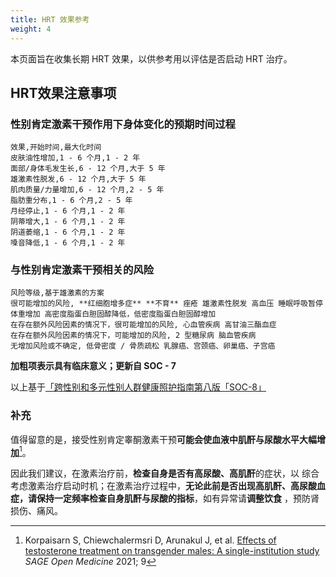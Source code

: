 ```yaml
---
title: HRT 效果参考
weight: 4
---
```


本页面旨在收集长期 HRT 效果，以供参考用以评估是否启动 HRT 治疗。

## HRT效果注意事项

### 性别肯定激素干预作用下身体变化的预期时间过程

```csv
效果,开始时间,最大化时间
皮肤油性增加,1 - 6 个月,1 - 2 年
面部/身体毛发生长,6 - 12 个月,大于 5 年
雄激素性脱发,6 - 12 个月,大于 5 年
肌肉质量/力量增加,6 - 12 个月,2 - 5 年
脂肪重分布,1 - 6 个月,2 - 5 年
月经停止,1 - 6 个月,1 - 2 年
阴蒂增大,1 - 6 个月,1 - 2 年
阴道萎缩,1 - 6 个月,1 - 2 年
嗓音降低,1 - 6 个月,1 - 2 年
```

### 与性别肯定激素干预相关的风险

```csv
风险等级,基于雄激素的方案
很可能增加的风险, **红细胞增多症** **不育** 痤疮 雄激素性脱发 高血压 睡眠呼吸暂停 体重增加 高密度脂蛋白胆固醇降低，低密度脂蛋白胆固醇增加
在存在额外风险因素的情况下，很可能增加的风险, 心血管疾病 高甘油三酯血症
在存在额外风险因素的情况下，可能增加的风险, 2 型糖尿病 脑血管疾病
无增加风险或不确定, 低骨密度 / 骨质疏松 乳腺癌、宫颈癌、卵巢癌、子宫癌
```

**加粗项表示具有临床意义；更新自 SOC - 7**

以上基于[「跨性别和多元性别人群健康照护指南第八版「SOC-8」](https://project-trans.org/SOC-8)

### 补充

值得留意的是，接受性别肯定睾酮激素干预**可能会使血液中肌酐与尿酸水平大幅增加**[^1]。

因此我们建议，在激素治疗前，**检查自身是否有高尿酸、高肌酐**的症状，以 综合考虑激素治疗启动时机；在激素治疗过程中，**无论此前是否出现高肌酐、高尿酸血症，请保持一定频率检查自身肌酐与尿酸的指标**，如有异常请**调整饮食** ，预防肾损伤、痛风。

[^1]: Korpaisarn S, Chiewchalermsri D, Arunakul J, et al. [Effects of testosterone treatment on transgender males: A single-institution study](https://www.ncbi.nlm.nih.gov/pmc/articles/PMC8511909/) *SAGE Open Medicine* 2021; 9

